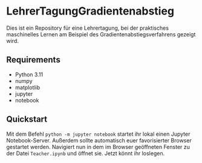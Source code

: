 # LehrerTagungGradientenabstieg
Dies ist ein Repository für eine Lehrertagung, bei der praktisches maschinelles Lernen am Beispiel des Gradientenabstiegsverfahrens gezeigt wird.

## Requirements
- Python 3.11
- numpy
- matplotlib
- jupyter
- notebook

## Quickstart
Mit dem Befehl `python -m jupyter notebook` startet ihr lokal einen Jupyter Notebook-Server. Außerdem sollte automatisch euer favorisierter Browser gestartet werden. Navigiert nun in dem im Browser geöffneten Fenster zu der Datei `Teacher.ipynb` und öffnet sie. Jetzt könnt ihr loslegen.
